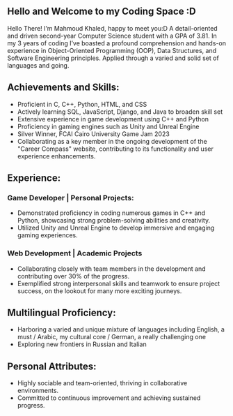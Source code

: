 ## Hello and Welcome to my Coding Space :D
Hello There! I’m Mahmoud Khaled, happy to meet you:D
A detail-oriented and driven second-year Computer Science student with a GPA of 3.81.
In my 3 years of coding I’ve boasted a profound comprehension and hands-on experience in Object-Oriented Programming (OOP), Data Structures, and Software Engineering principles. Applied through a varied and solid set of languages and going.


## Achievements and Skills:		
- Proficient in C, C++, Python, HTML, and CSS
- Actively learning SQL, JavaScript, Django, and Java to broaden skill set
- Extensive experience in game development using C++ and Python
- Proficiency in gaming engines such as Unity and Unreal Engine
- Silver Winner, FCAI Cairo University Game Jam 2023
- Collaborating as a key member in the ongoing development of the "Career Compass" website, contributing to its functionality and user experience enhancements.

## Experience:			
### Game Developer | Personal Projects:	
- Demonstrated proficiency in coding numerous games in C++ and Python, showcasing strong problem-solving abilities and creativity.
- Utilized Unity and Unreal Engine to develop immersive and engaging gaming experiences.	

### Web Development | Academic Projects	
- Collaborating closely with team members in the development and contributing over 30% of the progress.
- Exemplified strong interpersonal skills and teamwork to ensure project success, on the lookout for many more exciting journeys.

## Multilingual Proficiency:			
- Harboring a varied and unique mixture of languages including English, a must / Arabic, my cultural core / German, a really challenging one
- Exploring new frontiers in Russian and Italian

	
## Personal Attributes:			
- Highly sociable and team-oriented, thriving in collaborative environments.
- Committed to continuous improvement and achieving sustained progress.	


